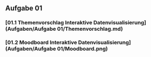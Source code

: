 
## Aufgabe 01
### [01.1 Themenvorschlag **Interaktive Datenvisualisierung**](Aufgaben/Aufgabe 01/Themenvorschlag.md)
### [01.2 Moodboard **Interaktive Datenvisualisierung**](Aufgaben/Aufgabe 01/Moodboard.png)
